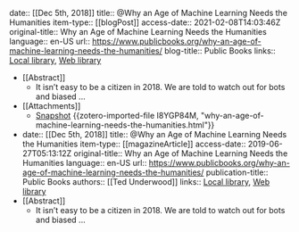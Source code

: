 date:: [[Dec 5th, 2018]]
title:: @Why an Age of Machine Learning Needs the Humanities
item-type:: [[blogPost]]
access-date:: 2021-02-08T14:03:46Z
original-title:: Why an Age of Machine Learning Needs the Humanities
language:: en-US
url:: https://www.publicbooks.org/why-an-age-of-machine-learning-needs-the-humanities/
blog-title:: Public Books
links:: [Local library](zotero://select/groups/2386895/items/AMZH6TW8), [Web library](https://www.zotero.org/groups/2386895/items/AMZH6TW8)

- [[Abstract]]
	- It isn’t easy to be a citizen in 2018. We are told to watch out for bots and biased ...
- [[Attachments]]
	- [Snapshot](https://www.publicbooks.org/why-an-age-of-machine-learning-needs-the-humanities/) {{zotero-imported-file I8YGP84M, "why-an-age-of-machine-learning-needs-the-humanities.html"}}
- date:: [[Dec 5th, 2018]]
  title:: @Why an Age of Machine Learning Needs the Humanities
  item-type:: [[magazineArticle]]
  access-date:: 2019-06-27T05:13:12Z
  original-title:: Why an Age of Machine Learning Needs the Humanities
  language:: en-US
  url:: https://www.publicbooks.org/why-an-age-of-machine-learning-needs-the-humanities/
  publication-title:: Public Books
  authors:: [[Ted Underwood]]
  links:: [Local library](zotero://select/groups/2386895/items/W3RP5NJP), [Web library](https://www.zotero.org/groups/2386895/items/W3RP5NJP)
- [[Abstract]]
	- It isn’t easy to be a citizen in 2018. We are told to watch out for bots and biased ...